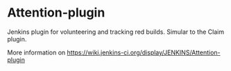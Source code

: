 Attention-plugin
=============

Jenkins plugin for volunteering and tracking red builds. Simular to the Claim plugin.

More information on https://wiki.jenkins-ci.org/display/JENKINS/Attention-plugin
